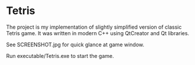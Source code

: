 # Tetris
The project is my implementation of slightly simplified version of classic Tetris game.
It was written in modern C++ using QtCreator and Qt libraries.

See SCREENSHOT.jpg for quick glance at game window.

Run executable/Tetris.exe to start the game.